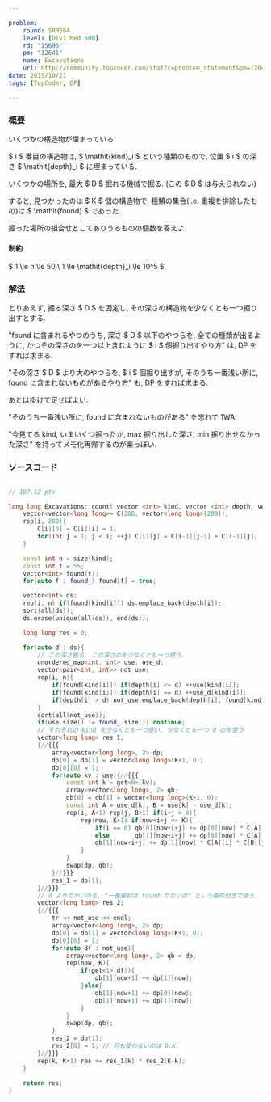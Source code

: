 ```yaml
---

problem:
    round: SRM584
    level: [Div1 Med 600]
    rd: "15696"
    pm: "12641"
    name: Excavations
    url: http://community.topcoder.com/stat?c=problem_statement&pm=12641&rd=15696
date: 2015/10/21
tags: [TopCoder, DP]

---
```


### 概要

いくつかの構造物が埋まっている.

$ i $ 番目の構造物は, $ \mathit{kind}_i $ という種類のもので, 位置 $ i $ の深さ $ \mathit{depth}_i $ に埋まっている.

いくつかの場所を, 最大 $ D $ 掘れる機械で掘る. (この $ D $ は与えられない)

すると, 見つかったのは $ K $ 個の構造物で, 種類の集合(i.e. 重複を排除したもの)は $ \mathit{found} $ であった.

掘った場所の組合せとしてありうるものの個数を答えよ.

#### 制約

$ 1 \le n \le 50,\ 1 \le \mathit{depth}_i \le 10^5 $.

### 解法

とりあえず, 掘る深さ $ D $ を固定し, その深さの構造物を少なくとも一つ掘り出すとする.

"found に含まれるやつのうち, 深さ $ D $ 以下のやつらを, 全ての種類が出るように, かつその深さのを一つ以上含むように $ i $ 個掘り出すやり方" は, DP をすれば求まる.

"その深さ $ D $ より大のやつらを, $ i $ 個掘り出すが, そのうち一番浅い所に, found に含まれないものがあるやり方" も, DP をすれば求まる.

あとは掛けて足せばよい.

"そのうち一番浅い所に, found に含まれないものがある" を忘れて 1WA.

"今見てる kind, いまいくつ掘ったか, max 掘り出した深さ, min 掘り出せなかった深さ" を持ってメモ化再帰するのが楽っぽい.

### ソースコード

~~~ cpp

// 187.12 pts

long long Excavations::count( vector <int> kind, vector <int> depth, vector <int> found_, int K ){
    vector<vector<long long>> C(200, vector<long long>(200));
    rep(i, 200){
        C[i][0] = C[i][i] = 1;
        for(int j = 1; j < i; ++j) C[i][j] = C[i-1][j-1] + C[i-1][j];
    }

    const int n = size(kind);
    const int t = 55;
    vector<int> found(t);
    for(auto f : found_) found[f] = true;

    vector<int> ds;
    rep(i, n) if(found[kind[i]]) ds.emplace_back(depth[i]);
    sort(all(ds));
    ds.erase(unique(all(ds)), end(ds));

    long long res = 0;

    for(auto d : ds){
        // この深さ掘る. この深さのを少なくとも一つ使う.
        unordered_map<int, int> use, use_d;
        vector<pair<int, int>> not_use;
        rep(i, n){
            if(found[kind[i]]) if(depth[i] <= d) ++use[kind[i]];
            if(found[kind[i]]) if(depth[i] == d) ++use_d[kind[i]];
            if(depth[i] > d) not_use.emplace_back(depth[i], found[kind[i]]);
        }
        sort(all(not_use));
        if(use.size() != found_.size()) continue;
        // それぞれの kind を少なくとも一つ使い, 少なくとも一つ d のを使う
        vector<long long> res_1;
        {//{{{
            array<vector<long long>, 2> dp;
            dp[0] = dp[1] = vector<long long>(K+1, 0);
            dp[0][0] = 1;
            for(auto kv : use){//{{{
                const int k = get<0>(kv);
                array<vector<long long>, 2> qb;
                qb[0] = qb[1] = vector<long long>(K+1, 0);
                const int A = use_d[k], B = use[k] - use_d[k];
                rep(i, A+1) rep(j, B+1) if(i+j > 0){
                    rep(now, K+1) if(now+i+j <= K){
                        if(i == 0) qb[0][now+i+j] += dp[0][now] * C[A][i] * C[B][j];
                        else       qb[1][now+i+j] += dp[0][now] * C[A][i] * C[B][j];
                        qb[1][now+i+j] += dp[1][now] * C[A][i] * C[B][j];
                    }
                }
                swap(dp, qb);
            }//}}}
            res_1 = dp[1];
        }//}}}
        // d よりでかいのを, "一番最初は found でないの" という条件付きで使う.
        vector<long long> res_2;
        {//{{{
            tr << not_use << endl;
            array<vector<long long>, 2> dp;
            dp[0] = dp[1] = vector<long long>(K+1, 0);
            dp[0][0] = 1;
            for(auto df : not_use){
                array<vector<long long>, 2> qb = dp;
                rep(now, K){
                    if(get<1>(df)){
                        qb[1][now+1] += dp[1][now];
                    }else{
                        qb[1][now+1] += dp[0][now];
                        qb[1][now+1] += dp[1][now];
                    }
                }
                swap(dp, qb);
            }
            res_2 = dp[1];
            res_2[0] = 1; // 何も使わないのは O.K.
        }//}}}
        rep(k, K+1) res += res_1[k] * res_2[K-k];
    }

    return res;
}
~~~

